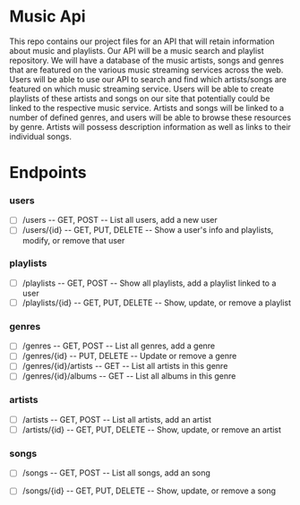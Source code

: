 # Music Api
This repo contains our project files for an API that will retain information about music and playlists.
Our API will be a music search and playlist repository. We will have a database of the music
artists, songs and genres that are featured on the various music streaming services across the
web. Users will be able to use our API to search and find which artists/songs are featured on
which music streaming service. Users will be able to create playlists of these artists and songs
on our site that potentially could be linked to the respective music service. Artists and songs will
be linked to a number of defined genres, and users will be able to browse these resources by
genre. Artists will possess description information as well as links to their individual songs.

# Endpoints

### users
- [ ] /users -- GET, POST -- List all users, add a new user
- [ ] /users/{id} -- GET, PUT, DELETE -- Show a user's info and playlists, modify, or remove that user

### playlists
- [ ] /playlists -- GET, POST -- Show all playlists, add a playlist linked to a user
- [ ] /playlists/{id} -- GET, PUT, DELETE -- Show, update, or remove a playlist

### genres
- [ ] /genres -- GET, POST -- List all genres, add a genre
- [ ] /genres/{id} -- PUT, DELETE -- Update or remove a genre
- [ ] /genres/{id}/artists -- GET -- List all artists in this genre
- [ ] /genres/{id}/albums -- GET -- List all albums in this genre

### artists
- [ ] /artists -- GET, POST -- List all artists, add an artist
- [ ] /artists/{id} -- GET, PUT, DELETE -- Show, update, or remove an artist

### songs
- [ ] /songs -- GET, POST -- List all songs, add an song
- [ ] /songs/{id} -- GET, PUT, DELETE -- Show, update, or remove a song


